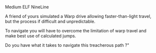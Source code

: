 Medium ELF NineLine

A friend of yours simulated a Warp drive allowing faster-than-light travel, but the process if difficult and unpredictable.

To navigate you will have to overcome the limitation of warp travel and make best use of calculated jumps.

Do you have what it takes to navigate this treacherous path ?"
